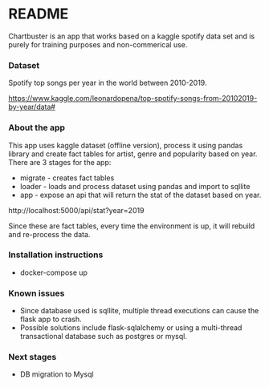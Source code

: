 # README #

Chartbuster is an app that works based on a kaggle spotify data set and is purely for training purposes and non-commerical use.

### Dataset ###

Spotify top songs per year in the world between 2010-2019.

https://www.kaggle.com/leonardopena/top-spotify-songs-from-20102019-by-year/data#


### About the app ###

This app uses kaggle dataset (offline version), process it using pandas library and create fact tables for artist, genre and popularity based on year. There are 3 stages for the app:

* migrate - creates fact tables
* loader - loads and process dataset using pandas and import to sqllite
* app - expose an api that will return the stat of the dataset based on year.

http://localhost:5000/api/stat?year=2019

Since these are fact tables, every time the environment is up, it will rebuild and re-process the data.

### Installation instructions ###

* docker-compose up

### Known issues ###

* Since database used is sqllite, multiple thread executions can cause the flask app to crash.
* Possible solutions include flask-sqlalchemy or using a multi-thread transactional database such as postgres or mysql.

### Next stages
* DB migration to Mysql
